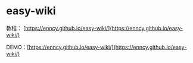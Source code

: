  
# easy-wiki

教程： [https://enncy.github.io/easy-wiki/](https://enncy.github.io/easy-wiki/)

DEMO：[https://enncy.github.io/easy-wiki/](https://enncy.github.io/easy-wiki/)

